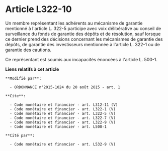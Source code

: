 # Article L322-10

Un membre représentant les adhérents au mécanisme de garantie mentionné à l'article L. 322-5 participe avec voix délibérative
au conseil de surveillance du fonds de garantie des dépôts et de résolution, sauf lorsque ce dernier prend des décisions
concernant les mécanismes de garantie des dépôts, de garantie des investisseurs mentionnée à l'article L. 322-1 ou de
garantie des cautions. 

Ce représentant est soumis aux incapacités énoncées à l'article L. 500-1.

**Liens relatifs à cet article**

	**Modifié par**:

	  - ORDONNANCE n°2015-1024 du 20 août 2015 - art. 1

	**Cite**:

	  - Code monétaire et financier - art. L312-11 (V)
	  - Code monétaire et financier - art. L322-1 (V)
	  - Code monétaire et financier - art. L322-5 (V)
	  - Code monétaire et financier - art. L322-7 (V)
	  - Code monétaire et financier - art. L322-9 (V)
	  - Code monétaire et financier - art. L500-1

	**Cité par**:

	  - Code monétaire et financier - art. L532-9 (V)
